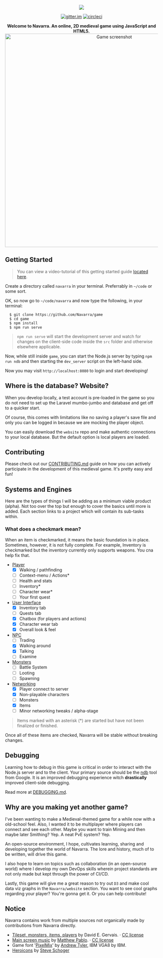 <p align="center">
  <img src="https://github.com/Navarra/game/raw/master/src/assets/logo.png"/>
</p>

<p align="center">
  <a href="https://gitter.im/Navarra/game"><img src="https://badges.gitter.im/Navarra/game.svg" alt="gitter.im"></a>
  <a href="https://circleci.com/gh/Navarra/game/tree/master"><img src="https://circleci.com/gh/Navarra/game/tree/master.svg?style=svg" alt="circleci"></a>
</p>

<p align="center">
  <strong>Welcome to Navarra. An online, 2D medieval game using JavaScript and HTML5.</strong>

  <img width="704" alt="Game screenshot" src="https://user-images.githubusercontent.com/616320/34860792-9a2c0ee8-f725-11e7-9e60-91b8610926f2.png">
</p>

## Getting Started

> You can view a video-tutorial of this getting started guide [located here](https://www.youtube.com/watch?v=5a69TEEJ-oY).

Create a directory called `navarra` in your terminal. Preferrably in `~/code` or some sort.

OK, so now go to `~/code/navarra` and now type the following, in your terminal:

      $ git clone https://github.com/Navarra/game
      $ cd game
      $ npm install
      $ npm run serve

> `npm run serve` will start the development server and watch for changes on the client-side code inside the `src` folder and otherwise elsewhere applicable.

Now, while still inside `game`, you can start the Node.js server by typing `npm run ndb` and then starting the `dev_server` script on the left-hand side.

Now you may visit `http://localhost:8080` to login and start developing!

## Where is the database? Website?

When you develop locally, a test account is pre-loaded in the game so you do not need to set up the Laravel mumbo-jumbo and database and get off to a quicker start.

Of course, this comes with limitations like no saving a player's save file and only you can be logged in because we are mocking the player object.

You can easily download the `website` repo and make authentic connections to your local database. But the default option is local players are loaded.

## Contributing

Please check out our [CONTRIBUTING.md](https://github.com/Navarra/game/blob/master/CONTRIBUTING.md) guide on how you can actively participate in the development of this medieval game. It's pretty easy and fun!

## Systems and Engines

Here are the types of things I will be adding as a minimum viable product (alpha). Not too over the top but enough to cover the basics until more is added. Each section links to a project which will contain its sub-tasks within.

### What does a checkmark mean?

When an item is checkmarked, it means the basic foundation is in place. Sometimes, however, it is not fully complete. For example, Inventory is checkmarked but the inventory currently only supports weapons. You cna help fix that.

- [Player](https://github.com/Navarra/game/projects/1)
  - [x] Walking / pathfinding
  - [ ] Context-menu / Actions*
  - [ ] Health and stats
  - [ ] Inventory*
  - [ ] Character wear*
  - [ ] Your first quest
- [User Interface](https://github.com/Navarra/game/projects/2)
  - [x] Inventory tab
  - [ ] Quests tab
  - [x] Chatbox (for players and actions)
  - [x] Character wear tab
  - [x] Overall look &amp; feel
- [NPC](https://github.com/Navarra/game/projects/3)
  - [ ] Trading
  - [x] Walking around
  - [x] Talking
  - [ ] Examine
- [Monsters](https://github.com/Navarra/game/projects/3)
  - [ ] Battle System
  - [ ] Looting
  - [ ] Spawning
- [Networking](https://github.com/Navarra/game/projects/5)
  - [X] Player connect to server
  - [X] Non-playable characters
  - [ ] Monsters
  - [X] Items
  - [ ] Minor networking tweaks / alpha-stage

> Items marked with an asterisk (*) are started but have not been finalized or finished.

Once all of these items are checked, Navarra will be stable without breaking changes.

## Debugging

Learning how to debug in this game is critical in order to interact with the Node.js server and to the client. Your primary source should be the [ndb](https://github.com/GoogleChromeLabs/ndb) tool from Google. It is an improved debugging experience witch __drastically__ improved client-side debugging.

Read more at [DEBUGGING.md](debugging.md).

## Why are you making yet another game?

I've been wanting to make a Medieval-themed game for a while now with a old-school feel. Also, I wanted it to be multiplayer where players can connect and see each other. Maybe you want to train Mining and then maybe later Smithing? Yep. A neat PvE system? Yep.

An open-source environment, I hope, cultivates learning, sharing and developing together the world of Navarra. The lore and history, much of to be written, will drive this game.

I also hope to learn on topics such as collaboration (in an open-source world) where I develop my own DevOps skills wherein project standards are not only made but kept through the power of CI/CD.

Lastly, this game will give me a great reason to try out `D3` and make cool data viz graphs in the `Navarra/website` section. You want to see cool graphs regarding your player? You're gonna get it. Or you can help contribute!

## Notice

Navarra contains work from multiple sources not organically made by contributions from Navarra directly.

- [Tileset, monsters, items, players](http://pousse.rapiere.free.fr/tome/tome-tiles.htm) by David E. Gervais. &middot; [CC license](https://creativecommons.org/licenses/by/3.0/)
- [Main screen music](https://opengameart.org/content/enchanted-festival) by [Matthew Pablo](http://www.matthewpablo.com). &middot; [CC license](https://creativecommons.org/licenses/by/3.0/)
- Game font '[PixelMix](https://www.dafont.com/pixelmix.font)' by [Andrew Tyler](http://andrewtyler.net/fonts/), IBM VGA8 by IBM.
- [Heroicons](https://github.com/sschoger/heroicons-ui) by [Steve Schoger](http://www.steveschoger.com/)
